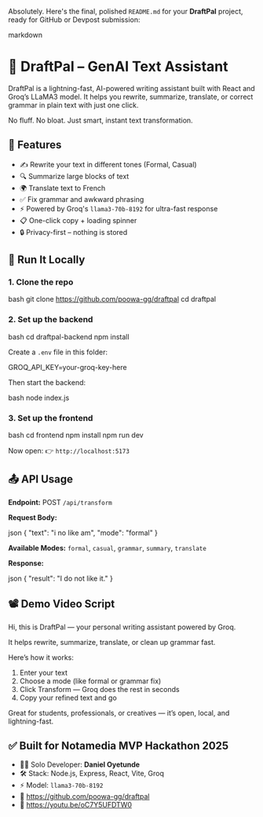 Absolutely. Here's the final, polished `README.md` for your **DraftPal** project, ready for GitHub or Devpost submission:



markdown
# 🧠 DraftPal – GenAI Text Assistant

DraftPal is a lightning-fast, AI-powered writing assistant built with React and Groq’s LLaMA3 model. It helps you rewrite, summarize, translate, or correct grammar in plain text with just one click.

No fluff. No bloat. Just smart, instant text transformation.



## 🚀 Features

- ✍️ Rewrite your text in different tones (Formal, Casual)
- 🔍 Summarize large blocks of text
- 🌍 Translate text to French
- ✅ Fix grammar and awkward phrasing
- ⚡ Powered by Groq's `llama3-70b-8192` for ultra-fast response
- 📋 One-click copy + loading spinner
- 🔒 Privacy-first – nothing is stored


## 🧪 Run It Locally

### 1. Clone the repo

bash
git clone https://github.com/poowa-gg/draftpal
cd draftpal


### 2. Set up the backend

bash
cd draftpal-backend
npm install


Create a `.env` file in this folder:


GROQ_API_KEY=your-groq-key-here


Then start the backend:

bash
node index.js


### 3. Set up the frontend

bash
cd frontend
npm install
npm run dev


Now open:
👉 `http://localhost:5173`



## 📤 API Usage

**Endpoint:**
POST `/api/transform`

**Request Body:**

json
{
  "text": "i no like am",
  "mode": "formal"
}


**Available Modes:**
`formal`, `casual`, `grammar`, `summary`, `translate`

**Response:**

json
{
  "result": "I do not like it."
}




## 📽️ Demo Video Script

Hi, this is DraftPal — your personal writing assistant powered by Groq.

It helps rewrite, summarize, translate, or clean up grammar fast.

Here’s how it works:

 1. Enter your text
 2. Choose a mode (like formal or grammar fix)
 3. Click Transform — Groq does the rest in seconds
 4. Copy your refined text and go

Great for students, professionals, or creatives — it’s open, local, and lightning-fast.


## ✅ Built for Notamedia MVP Hackathon 2025

* 👨‍💻 Solo Developer: **Daniel Oyetunde**
* 🛠️ Stack: Node.js, Express, React, Vite, Groq
* ⚡ Model: `llama3-70b-8192`
* 🔗 https://github.com/poowa-gg/draftpal
* 🎥 https://youtu.be/oC7Y5UFDTW0




